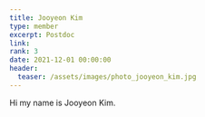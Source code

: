 ```yaml
---
title: Jooyeon Kim
type: member
excerpt: Postdoc
link: 
rank: 3
date: 2021-12-01 00:00:00
header:
  teaser: /assets/images/photo_jooyeon_kim.jpg
---
```


Hi my name is Jooyeon Kim.

